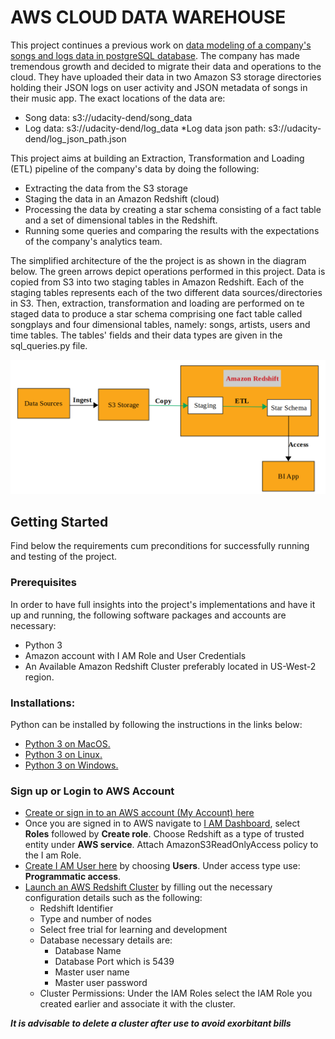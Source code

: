 # AWS CLOUD DATA WAREHOUSE
This project continues a previous work on [data modeling of a company's songs and logs data in postgreSQL database](https://gitlab.com/offor20/data_modeling_with_postgreSQL). The company has made tremendous growth and decided to migrate their data and operations to the cloud. They have uploaded their data in two Amazon S3 storage directories holding their JSON logs on user activity and JSON metadata of songs in their music app. The exact locations of the data are:
* Song data: s3://udacity-dend/song_data
* Log data: s3://udacity-dend/log_data
    *Log data json path: s3://udacity-dend/log_json_path.json

This project aims at building an Extraction, Transformation and Loading (ETL) pipeline of the company's data by doing the following:
* Extracting the data from the S3 storage
* Staging the data in an Amazon Redshift (cloud)
* Processing the data by creating a star schema consisting of a fact table and a set of dimensional tables in the Redshift.
* Running some queries and comparing the results with the expectations of the company's analytics team.

<p>
The simplified architecture of the the project is as shown in the diagram below. The green arrows depict operations performed in this project. Data is copied from S3 into two staging tables in Amazon Redshift. Each of the staging tables represents each of the two different data sources/directories in S3. Then,  extraction, transformation and loading are performed on te staged data to produce a star schema comprising one fact table called songplays and four dimensional tables, namely: songs, artists, users and time tables. The tables' fields and their data types are given in the sql_queries.py file.

![DWH Architecture](/images/dwh_achitect.png)
</p>

## Getting Started
Find below the requirements cum preconditions for successfully running and testing of the project. 
### Prerequisites
In order to have full insights into the project's implementations and have it up and running, the following software packages and accounts are necessary:
*   Python 3
* Amazon account with I AM Role and User Credentials
* An Available Amazon Redshift Cluster preferably located in US-West-2 region.

### Installations:
Python can be installed by following the instructions in the links below:
* [Python 3 on MacOS.](https://docs.python-guide.org/starting/install3/osx/#install3-osx)
*  [Python 3 on Linux.](https://docs.python-guide.org/starting/install3/linux/#install3-linux)
* [Python 3 on Windows.](https://docs.python-guide.org/starting/install3/win/#install3-windows)
### Sign up or Login to AWS Account
* [Create or sign in to an AWS account (My Account) here](https://aws.amazon.com/premiumsupport/knowledge-center/create-and-activate-aws-account/)
* Once you are signed in to AWS navigate to [I AM Dashboard](https://console.aws.amazon.com/iam/), select **Roles** followed by **Create role**. Choose Redshift as a type of trusted entity under **AWS service**. Attach AmazonS3ReadOnlyAccess policy to the I am Role. 
* [Create I AM User here](https://console.aws.amazon.com/iam/) by choosing **Users**. Under access type use: **Programmatic access**.
* [Launch an AWS Redshift Cluster](https://console.aws.amazon.com/redshift/) by filling out the necessary configuration details such as the following:
    * Redshift Identifier
    * Type and number of nodes
    * Select free trial for learning and development
    * Database necessary details are:
        * Database Name
        * Database Port which is 5439
        * Master user name
        * Master user password
    * Cluster Permissions: Under the IAM Roles select the IAM Role you created earlier and associate it with the cluster.

***It is advisable to delete a cluster after use to avoid exorbitant bills*** 





